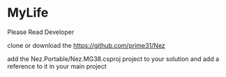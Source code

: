 # MyLife

 Please Read Developer

clone or download the https://github.com/prime31/Nez

add the Nez.Portable/Nez.MG38.csproj project to your solution and add a reference to it in your main project
